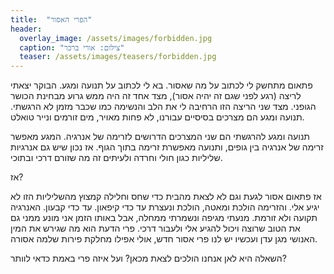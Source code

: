 ```yaml
---
title:  "הפרי האסור"
header:
  overlay_image: /assets/images/forbidden.jpg
  caption: "צילום: אורי ברכר"
  teaser: /assets/images/teasers/forbidden.jpg
---
```


פתאום מתחשק לי לכתוב על מה שאסור. בא לי לכתוב על תנועה ומגע.<!--more-->
הבוקר יצאתי לריצה (רגע לפני שגם זה יהיה אסור), מצד אחד זה היה ממש גרוע מבחינת הכושר הגופני.
מצד שני הריצה הזו הרחיבה לי את הלב והנשימה כמו שכבר מזמן לא הרגשתי.
תנועה ומגע הם מצרכים בסיסיים עבורנו, לא פחות מאויר, מים זורמים ונייר טואלט.

תנועה ומגע להרגשתי הם שני המצרכים הדרושים לזרימה של אנרגיה.
המגע מאפשר זרימה של אנרגיה בין גופים, ותנועה מאפשרת זרימה בתוך הגוף.
אז נכון שיש גם אנרגיות שליליות כגון חולי וחרדה ולעיתים זה מה שזורם דרכי ובתוכי.

אז?

אז פתאום אסור לגעת וגם לא לצאת מהבית כדי שחס וחלילה קמצוץ מהשליליות הזו לא יגיע אלי.
והזרימה הולכת ומאטה, הולכת ונעצרת עד כדי קיפאון.
עד כדי קבעון. האנרגיה תקועה ולא זורמת.
מנעתי מגיפה ונשמרתי ממחלה, אבל באותו הזמן אני מונע ממני גם את הטוב שרוצה ויכול להגיע אלי ולעבור דרכי.
פרי הדעת הוא מה שגירש את המין האנושי מגן עדן ועכשיו יש לנו פרי אסור חדש,
אולי אפילו מחלקת פירות שלמה אסורה.

השאלה היא לאן אנחנו הולכים לצאת מכאן? ועל איזה פרי באמת כדאי לוותר?